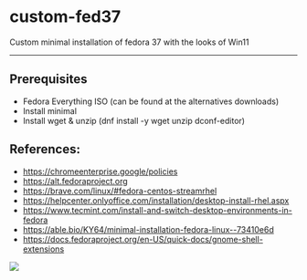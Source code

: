 # custom-fed37
Custom minimal installation of fedora 37 with the looks of Win11


<hr>


## Prerequisites
- Fedora Everything ISO (can be found at the alternatives downloads) 
- Install minimal
- Install wget & unzip (dnf install -y wget unzip dconf-editor)



## References:
- https://chromeenterprise.google/policies
- https://alt.fedoraproject.org
- https://brave.com/linux/#fedora-centos-streamrhel
- https://helpcenter.onlyoffice.com/installation/desktop-install-rhel.aspx
- https://www.tecmint.com/install-and-switch-desktop-environments-in-fedora
- https://able.bio/KY64/minimal-installation-fedora-linux--73410e6d
- https://docs.fedoraproject.org/en-US/quick-docs/gnome-shell-extensions

<img src="http://gfxmonk.net/dist/status/project/gnome-shell-scroll-workspaces.png">
